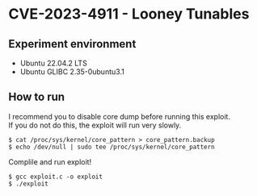 # CVE-2023-4911 - Looney Tunables

## Experiment environment

- Ubuntu 22.04.2 LTS
- Ubuntu GLIBC 2.35-0ubuntu3.1

## How to run

I recommend you to disable core dump before running this exploit.  
If you do not do this, the exploit will run very slowly.  

```
$ cat /proc/sys/kernel/core_pattern > core_pattern.backup
$ echo /dev/null | sudo tee /proc/sys/kernel/core_pattern
```

Complile and run exploit!  

```
$ gcc exploit.c -o exploit
$ ./exploit
```
